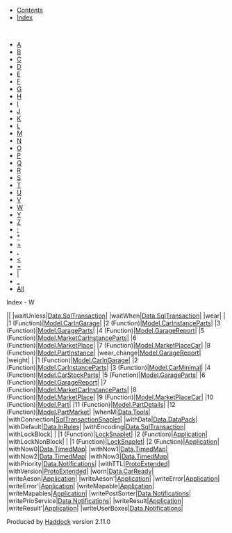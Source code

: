 -   [Contents](index.html)
-   [Index](doc-index.html)

 

-   [A](doc-index-A.html)
-   [B](doc-index-B.html)
-   [C](doc-index-C.html)
-   [D](doc-index-D.html)
-   [E](doc-index-E.html)
-   [F](doc-index-F.html)
-   [G](doc-index-G.html)
-   [H](doc-index-H.html)
-   [I](doc-index-I.html)
-   [J](doc-index-J.html)
-   [K](doc-index-K.html)
-   [L](doc-index-L.html)
-   [M](doc-index-M.html)
-   [N](doc-index-N.html)
-   [O](doc-index-O.html)
-   [P](doc-index-P.html)
-   [Q](doc-index-Q.html)
-   [R](doc-index-R.html)
-   [S](doc-index-S.html)
-   [T](doc-index-T.html)
-   [U](doc-index-U.html)
-   [V](doc-index-V.html)
-   [W](doc-index-W.html)
-   [Y](doc-index-Y.html)
-   [Z](doc-index-Z.html)
-   [:](doc-index-58.html)
-   [\*](doc-index-42.html)
-   [+](doc-index-43.html)
-   [.](doc-index-46.html)
-   [\<](doc-index-60.html)
-   [=](doc-index-61.html)
-   [|](doc-index-124.html)
-   [\_](doc-index-95.html)
-   [All](doc-index-All.html)

Index - W

||
|waitUnless|[Data.SqlTransaction](Data-SqlTransaction.html#v:waitUnless)|
|waitWhen|[Data.SqlTransaction](Data-SqlTransaction.html#v:waitWhen)|
|wear| |
|1 (Function)|[Model.CarInGarage](Model-CarInGarage.html#v:wear)|
|2 (Function)|[Model.CarInstanceParts](Model-CarInstanceParts.html#v:wear)|
|3 (Function)|[Model.GarageParts](Model-GarageParts.html#v:wear)|
|4 (Function)|[Model.GarageReport](Model-GarageReport.html#v:wear)|
|5 (Function)|[Model.MarketCarInstanceParts](Model-MarketCarInstanceParts.html#v:wear)|
|6 (Function)|[Model.MarketPlace](Model-MarketPlace.html#v:wear)|
|7 (Function)|[Model.MarketPlaceCar](Model-MarketPlaceCar.html#v:wear)|
|8 (Function)|[Model.PartInstance](Model-PartInstance.html#v:wear)|
|wear\_change|[Model.GarageReport](Model-GarageReport.html#v:wear_change)|
|weight| |
|1 (Function)|[Model.CarInGarage](Model-CarInGarage.html#v:weight)|
|2 (Function)|[Model.CarInstanceParts](Model-CarInstanceParts.html#v:weight)|
|3 (Function)|[Model.CarMinimal](Model-CarMinimal.html#v:weight)|
|4 (Function)|[Model.CarStockParts](Model-CarStockParts.html#v:weight)|
|5 (Function)|[Model.GarageParts](Model-GarageParts.html#v:weight)|
|6 (Function)|[Model.GarageReport](Model-GarageReport.html#v:weight)|
|7 (Function)|[Model.MarketCarInstanceParts](Model-MarketCarInstanceParts.html#v:weight)|
|8 (Function)|[Model.MarketPlace](Model-MarketPlace.html#v:weight)|
|9 (Function)|[Model.MarketPlaceCar](Model-MarketPlaceCar.html#v:weight)|
|10 (Function)|[Model.Part](Model-Part.html#v:weight)|
|11 (Function)|[Model.PartDetails](Model-PartDetails.html#v:weight)|
|12 (Function)|[Model.PartMarket](Model-PartMarket.html#v:weight)|
|whenM|[Data.Tools](Data-Tools.html#v:whenM)|
|withConnection|[SqlTransactionSnaplet](SqlTransactionSnaplet.html#v:withConnection)|
|withData|[Data.DataPack](Data-DataPack.html#v:withData)|
|withDefault|[Data.InRules](Data-InRules.html#v:withDefault)|
|withEncoding|[Data.SqlTransaction](Data-SqlTransaction.html#v:withEncoding)|
|withLockBlock| |
|1 (Function)|[LockSnaplet](LockSnaplet.html#v:withLockBlock)|
|2 (Function)|[Application](Application.html#v:withLockBlock)|
|withLockNonBlock| |
|1 (Function)|[LockSnaplet](LockSnaplet.html#v:withLockNonBlock)|
|2 (Function)|[Application](Application.html#v:withLockNonBlock)|
|withNow0|[Data.TimedMap](Data-TimedMap.html#v:withNow0)|
|withNow1|[Data.TimedMap](Data-TimedMap.html#v:withNow1)|
|withNow2|[Data.TimedMap](Data-TimedMap.html#v:withNow2)|
|withNow3|[Data.TimedMap](Data-TimedMap.html#v:withNow3)|
|withPriority|[Data.Notifications](Data-Notifications.html#v:withPriority)|
|withTTL|[ProtoExtended](ProtoExtended.html#v:withTTL)|
|withVersion|[ProtoExtended](ProtoExtended.html#v:withVersion)|
|worn|[Data.CarReady](Data-CarReady.html#v:worn)|
|writeAeson|[Application](Application.html#v:writeAeson)|
|writeAeson'|[Application](Application.html#v:writeAeson-39-)|
|writeError|[Application](Application.html#v:writeError)|
|writeError'|[Application](Application.html#v:writeError-39-)|
|writeMapable|[Application](Application.html#v:writeMapable)|
|writeMapables|[Application](Application.html#v:writeMapables)|
|writePostSorter|[Data.Notifications](Data-Notifications.html#v:writePostSorter)|
|writePrioService|[Data.Notifications](Data-Notifications.html#v:writePrioService)|
|writeResult|[Application](Application.html#v:writeResult)|
|writeResult'|[Application](Application.html#v:writeResult-39-)|
|writeUserBoxes|[Data.Notifications](Data-Notifications.html#v:writeUserBoxes)|

Produced by [Haddock](http://www.haskell.org/haddock/) version 2.11.0
